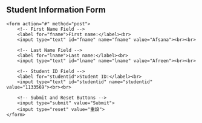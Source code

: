 
<!DOCTYPE html>
<html lang="en">
<head>
    <meta charset="UTF-8">
    <meta name="viewport" content="width=device-width, initial-scale=1.0">
    <title>Exercise 09 - Student Form</title>
</head>
<body>
    <h2>Student Information Form</h2>
    
    <form action="#" method="post">
        <!-- First Name Field -->
        <label for="fname">First name:</label><br>
        <input type="text" id="fname" name="fname" value="Afsana"><br><br>
        
        <!-- Last Name Field -->
        <label for="lname">Last name:</label><br>
        <input type="text" id="lname" name="lname" value="Afreen"><br><br>
        
        <!-- Student ID Field -->
        <label for="studentid">Student ID:</label><br>
        <input type="text" id="studentid" name="studentid" value="1133569"><br><br>
        
        <!-- Submit and Reset Buttons -->
        <input type="submit" value="Submit">
        <input type="reset" value="重設">
    </form>
</body>
</html>